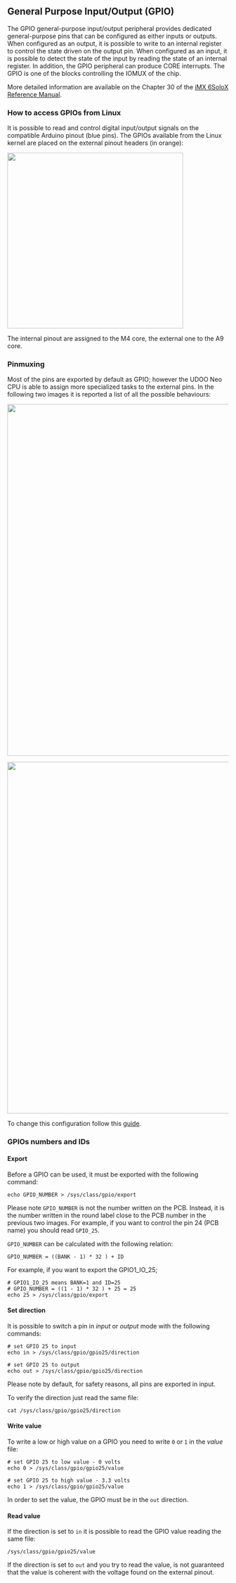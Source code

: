 ## General Purpose Input/Output (GPIO)
The GPIO general-purpose input/output peripheral provides dedicated general-purpose pins that can be configured as either inputs or outputs.
When configured as an output, it is possible to write to an internal register to control the state driven on the output pin. When configured as an input, it is possible to detect the state of the input by reading the state of an internal register. In addition, the GPIO peripheral can produce CORE interrupts. The GPIO is one of the blocks controlling the IOMUX of the chip.

More detailed information are available on the Chapter 30 of the [iMX 6SoloX Reference Manual](http://cache.freescale.com/files/32bit/doc/ref_manual/IMX6SXRM.pdf?fpsp=1&WT_TYPE=Reference%20Manuals&WT_VENDOR=FREESCALE&WT_FILE_FORMAT=pdf&WT_ASSET=Documentation&fileExt=.pdf).

### How to access GPIOs from Linux
It is possible to read and control digital input/output signals on the compatible Arduino pinout (blue pins). The GPIOs available from the Linux kernel are placed on the external pinout headers (in orange):

<a href="../img/gionji/DOCS_internal_external_rows.JPG" target="_blank"><img style="width:400px; " src="../img/gionji/DOCS_internal_external_rows.JPG"></a>

The internal pinout are assigned to the M4 core, the external one to the A9 core.


### Pinmuxing
Most of the pins are exported by default as GPIO; however the UDOO Neo CPU is able to assign more specialized tasks to the external pins. In the following two images it is reported a list of all the possible behaviours:

<a href="../img/gionji/DOCS_internal_pinout.PNG" target="_blank"><img style="width:800px;" src="../img/gionji/DOCS_internal_pinout.PNG"></a>

<a href="../img/gionji/DOCS_external_pinout.PNG" target="_blank"><img style="width:800px;" src="../img/gionji/DOCS_external_pinout.PNG"></a>

To change this configuration follow this [guide](http://www.udoo.org/docs-neo/Pinmuxing/Introduction_to_pinmuxing.html).

### GPIOs numbers and IDs

#### Export 
Before a GPIO can be used, it must be exported with the following command:

    echo GPIO_NUMBER > /sys/class/gpio/export

Please note `GPIO_NUMBER` is not the number written on the PCB. Instead, it is the number written in the round label close to the PCB number in the previous two images.
For example, if you want to control the pin 24 (PCB name) you should read `GPIO_25`.

`GPIO_NUMBER` can be calculated with the following relation:

    GPIO_NUMBER = ((BANK - 1) * 32 ) + ID

For example, if you want to export the GPIO1_IO_25;

    # GPIO1_IO_25 means BANK=1 and ID=25
    # GPIO_NUMBER = ((1 - 1) * 32 ) + 25 = 25
    echo 25 > /sys/class/gpio/export


#### Set direction
It is possible to switch a pin in *input* or *output* mode with the following commands:

    # set GPIO 25 to input
    echo in > /sys/class/gpio/gpio25/direction

    # set GPIO 25 to output
    echo out > /sys/class/gpio/gpio25/direction

Please note by default, for safety reasons, all pins are exported in input.

To verify the direction just read the same file:

    cat /sys/class/gpio/gpio25/direction


#### Write value
To write a low or high value on a GPIO you need to write `0` or `1` in the *value* file:

    # set GPIO 25 to low value - 0 volts
    echo 0 > /sys/class/gpio/gpio25/value

    # set GPIO 25 to high value - 3.3 volts
    echo 1 > /sys/class/gpio/gpio25/value

In order to set the value, the GPIO must be in the `out` direction.


#### Read value
If the direction is set to `in` it is possible to read the GPIO value reading the same file:

    /sys/class/gpio/gpio25/value

If the direction is set to `out` and you try to read the value, is not guaranteed that the value is coherent with the voltage found on the external pinout.

